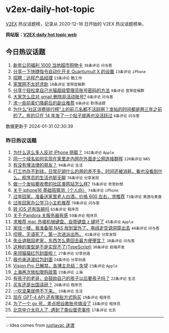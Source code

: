 # v2ex-daily-hot-topic

[V2EX](https://www.v2ex.com/) 热议话题榜，记录从 2020-12-18 日开始的 V2EX 热议话题榜单。

**网站版：[V2EX daily hot topic web](https://boojack.github.io/v2ex-daily-hot-topic-web/)**

## 今日热议话题

<!-- TODAY BEGIN -->

1. [新年公司福利 1000 当地超市购物卡](https://www.v2ex.com/t/1012951) `36条评论` `问与答`
1. [分享一下快捷指令自动化开关 Quantumult X 的设置](https://www.v2ex.com/t/1012952) `13条评论` `iPhone`
1. [招聘：远程产品经理](https://www.v2ex.com/t/1012947) `13条评论` `酷工作`
1. [家里网不太好求助](https://www.v2ex.com/t/1012946) `10条评论` `宽带症候群`
1. [分享个轻松拿自己光猫超级管理员账号密码的方法](https://www.v2ex.com/t/1012953) `9条评论` `宽带症候群`
1. [大家怎么应对 gmail 删除非活动账号?](https://www.v2ex.com/t/1012971) `6条评论` `问与答`
1. [求一些前辈们降薪后的副业推荐](https://www.v2ex.com/t/1012963) `6条评论` `职场话题`
1. [为什么“社区消费排行榜”上的前几名都不活跃啊？发帖的时间都是两三年之前的了。有的只在 14 年发了一个帖子就再也没活跃过](https://www.v2ex.com/t/1012950) `6条评论` `问与答`

数据更新于 2024-01-31 02:30:39

<!-- TODAY END -->

### 昨日热议话题

<!-- YESTERDAY BEGIN -->

1. [为什么这么多人反对 iPhone 侧载？](https://www.v2ex.com/t/1012660) `192条评论` `Apple`
1. [同一个域名如何实现在家里走内网在外面走公网连接群晖](https://www.v2ex.com/t/1012671) `120条评论` `NAS`
1. [有没有懂法律的朋友？](https://www.v2ex.com/t/1012663) `94条评论` `生活`
1. [打工也存不到钱，日常花销什么的用的差不多，时间还被消耗，看也没看到什么。程序员的生活也挺无聊](https://www.v2ex.com/t/1012652) `76条评论` `分享发现`
1. [做一个发帖要收费的社区类网站怎么样?](https://www.v2ex.com/t/1012683) `76条评论` `奇思妙想`
1. [关于 iphone16 基础班猜测（个人向）](https://www.v2ex.com/t/1012694) `74条评论` `iPhone`
1. [过年回家，准备送家里老人白酒，价格 600 左右，求推荐](https://www.v2ex.com/t/1012668) `73条评论` `美酒与美食`
1. [过年回家办公学习小主机推荐](https://www.v2ex.com/t/1012703) `70条评论` `问与答`
1. [转 IOS 还有饭碗吗](https://www.v2ex.com/t/1012676) `65条评论` `程序员`
1. [关于 Pandora 关服务器有感](https://www.v2ex.com/t/1012710) `59条评论` `程序员`
1. [求推荐 mac 外接机械键盘，自带键盘 z 键坏了](https://www.v2ex.com/t/1012645) `45条评论` `Apple`
1. [家住一楼，我准备把 NAS 放到室外了，电线走空调洞穿出去](https://www.v2ex.com/t/1012845) `44条评论` `问与答`
1. [哎呀，无语死了，第一次进派出所。](https://www.v2ex.com/t/1012638) `41条评论` `分享发现`
1. [失业退租回老家，东西怎么寄回去最方便便宜？](https://www.v2ex.com/t/1012818) `38条评论` `问与答`
1. [这种的类型是不是实现不了(TypeScript)](https://www.v2ex.com/t/1012854) `30条评论` `前端开发`
1. [来领猫猫红包封面啦！](https://www.v2ex.com/t/1012684) `27条评论` `分享创造`
1. [我也来送波红包封面](https://www.v2ex.com/t/1012856) `24条评论` `分享创造`
1. [Vision Pro 已解禁，各博主总结：失望](https://www.v2ex.com/t/1012910) `23条评论` `Apple`
1. [上海再次放松限购政策](https://www.v2ex.com/t/1012850) `23条评论` `上海`
1. [有孩子的老哥，会鼓励自己的孩子以后要孩子吗？](https://www.v2ex.com/t/1012729) `22条评论` `生活`
1. [买车还是出国读研？](https://www.v2ex.com/t/1012718) `20条评论` `程序员`
1. [一吃坚果就停不下来。](https://www.v2ex.com/t/1012737) `19条评论` `生活`
1. [现在 GPT-4 API 还有哪些方式购买](https://www.v2ex.com/t/1012669) `19条评论` `程序员`
1. [为了一个 gv 号，差点把谷歌账号搞没了](https://www.v2ex.com/t/1012709) `18条评论` `程序员`
1. [北京中介太坑人了, 遇到了类似蛋壳事件](https://www.v2ex.com/t/1012715) `17条评论` `北京`

<!-- YESTERDAY END -->

---

💡 Idea comes from [justjavac 迷渡](https://github.com/justjavac/)
